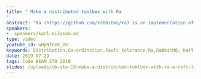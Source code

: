 ```yaml
---
title: " Make a distributed toolbox with Ra
"
abstract: "Ra (https://github.com/rabbitmq/ra) is an implementation of the Raft consensus protocol by Team RabbitMQ. In RabbitMQ Ra is used to implement a consistent replicated queue but that isn't all that Ra can be used for. This talks will be a practical session on how to implement consistent distributed system essentials such as replicated a key-value stores, leader election processes, lock servers and other coordination services on top of the Ra library."
speakers:
- _speakers/karl-nilsson.md
type: video
youtube_id: wHpNfCeX_Vk
keywords: Distribution,Co-ordination,Fault tolerance,Ra,RabbitMQ, Karl Nilsson
date: 2019-07-29
tags: Code BEAM STO 2019
slides: /uploads/cb-sto-19-make-a-distributed-toolbox-with-ra-a-raft-library-karl-nilsson-compressed.pdf
---
```

